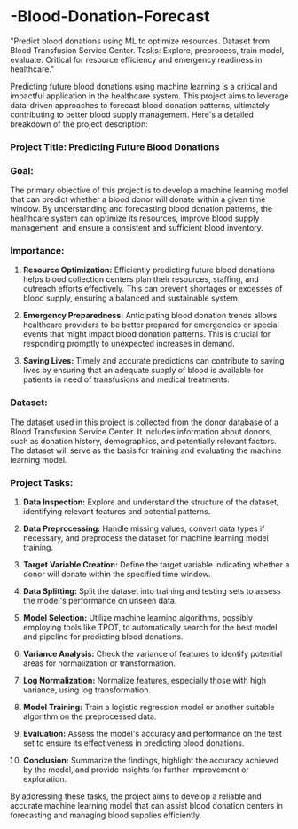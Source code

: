 # -Blood-Donation-Forecast
"Predict blood donations using ML to optimize resources. Dataset from Blood Transfusion Service Center. Tasks: Explore, preprocess, train model, evaluate. Critical for resource efficiency and emergency readiness in healthcare."

Predicting future blood donations using machine learning is a critical and impactful application in the healthcare system. This project aims to leverage data-driven approaches to forecast blood donation patterns, ultimately contributing to better blood supply management. Here's a detailed breakdown of the project description:

### Project Title: Predicting Future Blood Donations

### Goal:
The primary objective of this project is to develop a machine learning model that can predict whether a blood donor will donate within a given time window. By understanding and forecasting blood donation patterns, the healthcare system can optimize its resources, improve blood supply management, and ensure a consistent and sufficient blood inventory.

### Importance:
1. **Resource Optimization:** Efficiently predicting future blood donations helps blood collection centers plan their resources, staffing, and outreach efforts effectively. This can prevent shortages or excesses of blood supply, ensuring a balanced and sustainable system.

2. **Emergency Preparedness:** Anticipating blood donation trends allows healthcare providers to be better prepared for emergencies or special events that might impact blood donation patterns. This is crucial for responding promptly to unexpected increases in demand.

3. **Saving Lives:** Timely and accurate predictions can contribute to saving lives by ensuring that an adequate supply of blood is available for patients in need of transfusions and medical treatments.

### Dataset:
The dataset used in this project is collected from the donor database of a Blood Transfusion Service Center. It includes information about donors, such as donation history, demographics, and potentially relevant factors. The dataset will serve as the basis for training and evaluating the machine learning model.

### Project Tasks:
1. **Data Inspection:** Explore and understand the structure of the dataset, identifying relevant features and potential patterns.
  
2. **Data Preprocessing:** Handle missing values, convert data types if necessary, and preprocess the dataset for machine learning model training.

3. **Target Variable Creation:** Define the target variable indicating whether a donor will donate within the specified time window.

4. **Data Splitting:** Split the dataset into training and testing sets to assess the model's performance on unseen data.

5. **Model Selection:** Utilize machine learning algorithms, possibly employing tools like TPOT, to automatically search for the best model and pipeline for predicting blood donations.

6. **Variance Analysis:** Check the variance of features to identify potential areas for normalization or transformation.

7. **Log Normalization:** Normalize features, especially those with high variance, using log transformation.

8. **Model Training:** Train a logistic regression model or another suitable algorithm on the preprocessed data.

9. **Evaluation:** Assess the model's accuracy and performance on the test set to ensure its effectiveness in predicting blood donations.

10. **Conclusion:** Summarize the findings, highlight the accuracy achieved by the model, and provide insights for further improvement or exploration.

By addressing these tasks, the project aims to develop a reliable and accurate machine learning model that can assist blood donation centers in forecasting and managing blood supplies efficiently.
